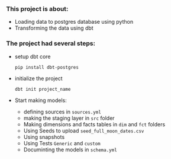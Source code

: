 ### This project is about:
- Loading data to postgres database using python
- Transforming the data using dbt

### The project had several steps:
- setup dbt core
  
  ```
  pip install dbt-postgres
  ```
- initialize the project
  
  ```
  dbt init project_name
  ```

- Start making models:
  - defining sources in 
    ``` sources.yml ```
  - making the staging layer in ``` src ``` folder
  - Making dimensions and facts tables in ``` dim ``` and ``` fct ``` folders
  - Using Seeds to upload ``` seed_full_moon_dates.csv ```
  - Using snapshots
  - Using Tests ``` Generic ``` and ``` custom ```
  - Documinting the models in ``` schema.yml ```
 
